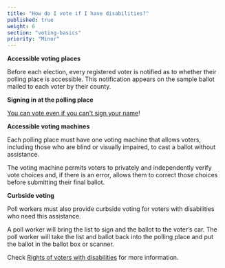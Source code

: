 ```yaml
---
title: "How do I vote if I have disabilities?"
published: true
weight: 6
section: "voting-basics"
priority: "Minor"
---
```

**Accessible voting places**  

Before each election, every registered voter is notified as to whether their polling place is accessible. This notification appears on the sample ballot mailed to each voter by their county. 

**Signing in at the polling place**  

[You can vote even if you can't sign your name](http://www.disabilityrightsca.org/pubs/547301.pdf)!  

**Accessible voting machines**  

Each polling place must have one voting machine that allows voters, including those who are blind or visually impaired, to cast a ballot without assistance.  

The voting machine permits voters to privately and independently verify vote choices and, if there is an error, allows them to correct those choices before submitting their final ballot.  

**Curbside voting**  

Poll workers must also provide curbside voting for voters with disabilities who need this assistance.  

A poll worker will bring the list to sign and the ballot to the voter’s car.  The poll worker will take the list and ballot back into the polling place and put the ballot in the ballot box or scanner.  

Check [Rights of voters with disabilities](http://www.disabilityrightsca.org/pubs/541201.pdf) for more information.
